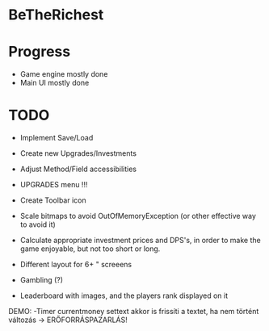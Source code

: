 # BeTheRichest

# Progress
* Game engine mostly done
* Main UI mostly done

# TODO
* Implement Save/Load
* Create new Upgrades/Investments
* Adjust Method/Field accessibilities

* UPGRADES menu !!! 
* Create Toolbar icon
* Scale bitmaps to avoid OutOfMemoryException (or other effective way to avoid it)
* Calculate appropriate investment prices and DPS's, in order to make the game enjoyable, but not too short or long.
* Different layout for 6+ " screeens
* Gambling (?)
* Leaderboard with images, and the players rank displayed on it


DEMO:
-Timer currentmoney settext akkor is frissíti a textet, ha nem történt változás -> ERŐFORRÁSPAZARLÁS!


